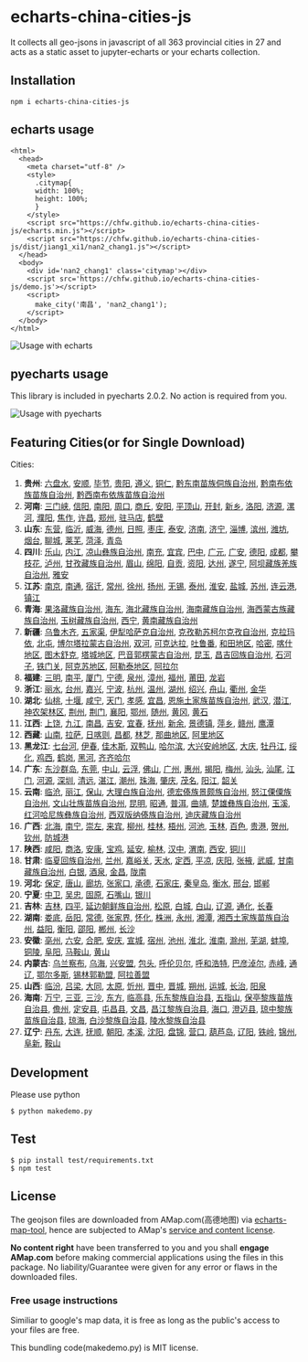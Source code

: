 # echarts-china-cities-js

It collects all geo-jsons in javascript of all 363 provincial cities
in 27 and acts as a static asset to jupyter-echarts or your
echarts collection.

## Installation

```
npm i echarts-china-cities-js
```

## echarts usage

```
<html>
  <head>
    <meta charset="utf-8" />
	<style>
	  .citymap{
	  width: 100%;
	  height: 100%;
	  }
	</style>
  	<script src="https://chfw.github.io/echarts-china-cities-js/echarts.min.js"></script>
	<script src="https://chfw.github.io/echarts-china-cities-js/dist/jiang1_xi1/nan2_chang1.js"></script>
  </head>
  <body>
	<div id='nan2_chang1' class='citymap'></div>
	<script src='https://chfw.github.io/echarts-china-cities-js/demo.js'></script>
	<script>
	  make_city('南昌', 'nan2_chang1');
	</script>
  </body>
</html>
```

![Usage with echarts](https://chfw.github.io/echarts-china-cities-js/nanchang.png)

## pyecharts usage

This library is included in pyecharts 2.0.2. No action is required from you.

![Usage with pyecharts](https://user-images.githubusercontent.com/4280312/29755070-9bc9ae70-8b89-11e7-9bf2-bec09cb5f1a1.png)

## Featuring Cities(or for Single Download)

Cities:
1. **贵州**:
[六盘水]("https://chfw.github.io/echarts-china-cities-js/dist/gui4_zhou1/liu4_pan2_shui3.js"), [安顺]("https://chfw.github.io/echarts-china-cities-js/dist/gui4_zhou1/an1_shun4.js"), [毕节]("https://chfw.github.io/echarts-china-cities-js/dist/gui4_zhou1/bi4_jie2.js"), [贵阳]("https://chfw.github.io/echarts-china-cities-js/dist/gui4_zhou1/gui4_yang2.js"), [遵义]("https://chfw.github.io/echarts-china-cities-js/dist/gui4_zhou1/zun1_yi4.js"), [铜仁]("https://chfw.github.io/echarts-china-cities-js/dist/gui4_zhou1/tong2_ren2.js"), [黔东南苗族侗族自治州]("https://chfw.github.io/echarts-china-cities-js/dist/gui4_zhou1/qian2_dong1_nan2_miao2_zu2_tong1_zu2_zi4_zhi4_zhou1.js"), [黔南布依族苗族自治州]("https://chfw.github.io/echarts-china-cities-js/dist/gui4_zhou1/qian2_nan2_bu4_yi1_zu2_miao2_zu2_zi4_zhi4_zhou1.js"), [黔西南布依族苗族自治州]("https://chfw.github.io/echarts-china-cities-js/dist/gui4_zhou1/qian2_xi1_nan2_bu4_yi1_zu2_miao2_zu2_zi4_zhi4_zhou1.js")
2. **河南**:
[三门峡]("https://chfw.github.io/echarts-china-cities-js/dist/he2_nan2/san1_men2_xia2.js"), [信阳]("https://chfw.github.io/echarts-china-cities-js/dist/he2_nan2/xin4_yang2.js"), [南阳]("https://chfw.github.io/echarts-china-cities-js/dist/he2_nan2/nan2_yang2.js"), [周口]("https://chfw.github.io/echarts-china-cities-js/dist/he2_nan2/zhou1_kou3.js"), [商丘]("https://chfw.github.io/echarts-china-cities-js/dist/he2_nan2/shang1_qiu1.js"), [安阳]("https://chfw.github.io/echarts-china-cities-js/dist/he2_nan2/an1_yang2.js"), [平顶山]("https://chfw.github.io/echarts-china-cities-js/dist/he2_nan2/ping2_ding3_shan1.js"), [开封]("https://chfw.github.io/echarts-china-cities-js/dist/he2_nan2/kai1_feng1.js"), [新乡]("https://chfw.github.io/echarts-china-cities-js/dist/he2_nan2/xin1_xiang1.js"), [洛阳]("https://chfw.github.io/echarts-china-cities-js/dist/he2_nan2/luo4_yang2.js"), [济源]("https://chfw.github.io/echarts-china-cities-js/dist/he2_nan2/ji4_yuan2.js"), [漯河]("https://chfw.github.io/echarts-china-cities-js/dist/he2_nan2/ta4_he2.js"), [濮阳]("https://chfw.github.io/echarts-china-cities-js/dist/he2_nan2/pu2_yang2.js"), [焦作]("https://chfw.github.io/echarts-china-cities-js/dist/he2_nan2/jiao1_zuo4.js"), [许昌]("https://chfw.github.io/echarts-china-cities-js/dist/he2_nan2/xu3_chang1.js"), [郑州]("https://chfw.github.io/echarts-china-cities-js/dist/he2_nan2/zheng4_zhou1.js"), [驻马店]("https://chfw.github.io/echarts-china-cities-js/dist/he2_nan2/zhu4_ma3_dian4.js"), [鹤壁]("https://chfw.github.io/echarts-china-cities-js/dist/he2_nan2/he4_bi4.js")
3. **山东**:
[东营]("https://chfw.github.io/echarts-china-cities-js/dist/shan1_dong1/dong1_ying2.js"), [临沂]("https://chfw.github.io/echarts-china-cities-js/dist/shan1_dong1/lin2_yi2.js"), [威海]("https://chfw.github.io/echarts-china-cities-js/dist/shan1_dong1/wei1_hai3.js"), [德州]("https://chfw.github.io/echarts-china-cities-js/dist/shan1_dong1/de2_zhou1.js"), [日照]("https://chfw.github.io/echarts-china-cities-js/dist/shan1_dong1/ri4_zhao4.js"), [枣庄]("https://chfw.github.io/echarts-china-cities-js/dist/shan1_dong1/zao3_zhuang1.js"), [泰安]("https://chfw.github.io/echarts-china-cities-js/dist/shan1_dong1/tai4_an1.js"), [济南]("https://chfw.github.io/echarts-china-cities-js/dist/shan1_dong1/ji4_nan2.js"), [济宁]("https://chfw.github.io/echarts-china-cities-js/dist/shan1_dong1/ji4_ning2.js"), [淄博]("https://chfw.github.io/echarts-china-cities-js/dist/shan1_dong1/zi1_bo2.js"), [滨州]("https://chfw.github.io/echarts-china-cities-js/dist/shan1_dong1/bin1_zhou1.js"), [潍坊]("https://chfw.github.io/echarts-china-cities-js/dist/shan1_dong1/wei2_fang1.js"), [烟台]("https://chfw.github.io/echarts-china-cities-js/dist/shan1_dong1/yan1_tai2.js"), [聊城]("https://chfw.github.io/echarts-china-cities-js/dist/shan1_dong1/liao2_cheng2.js"), [莱芜]("https://chfw.github.io/echarts-china-cities-js/dist/shan1_dong1/lai2_wu2.js"), [菏泽]("https://chfw.github.io/echarts-china-cities-js/dist/shan1_dong1/he2_ze2.js"), [青岛]("https://chfw.github.io/echarts-china-cities-js/dist/shan1_dong1/qing1_dao3.js")
4. **四川**:
[乐山]("https://chfw.github.io/echarts-china-cities-js/dist/si4_chuan1/le4_shan1.js"), [内江]("https://chfw.github.io/echarts-china-cities-js/dist/si4_chuan1/nei4_jiang1.js"), [凉山彝族自治州]("https://chfw.github.io/echarts-china-cities-js/dist/si4_chuan1/liang2_shan1_yi2_zu2_zi4_zhi4_zhou1.js"), [南充]("https://chfw.github.io/echarts-china-cities-js/dist/si4_chuan1/nan2_chong1.js"), [宜宾]("https://chfw.github.io/echarts-china-cities-js/dist/si4_chuan1/yi2_bin1.js"), [巴中]("https://chfw.github.io/echarts-china-cities-js/dist/si4_chuan1/ba1_zhong1.js"), [广元]("https://chfw.github.io/echarts-china-cities-js/dist/si4_chuan1/guang3_yuan2.js"), [广安]("https://chfw.github.io/echarts-china-cities-js/dist/si4_chuan1/guang3_an1.js"), [德阳]("https://chfw.github.io/echarts-china-cities-js/dist/si4_chuan1/de2_yang2.js"), [成都]("https://chfw.github.io/echarts-china-cities-js/dist/si4_chuan1/cheng2_du1.js"), [攀枝花]("https://chfw.github.io/echarts-china-cities-js/dist/si4_chuan1/pan1_zhi1_hua1.js"), [泸州]("https://chfw.github.io/echarts-china-cities-js/dist/si4_chuan1/lu2_zhou1.js"), [甘孜藏族自治州]("https://chfw.github.io/echarts-china-cities-js/dist/si4_chuan1/gan1_zi1_cang2_zu2_zi4_zhi4_zhou1.js"), [眉山]("https://chfw.github.io/echarts-china-cities-js/dist/si4_chuan1/mei2_shan1.js"), [绵阳]("https://chfw.github.io/echarts-china-cities-js/dist/si4_chuan1/mian2_yang2.js"), [自贡]("https://chfw.github.io/echarts-china-cities-js/dist/si4_chuan1/zi4_gong4.js"), [资阳]("https://chfw.github.io/echarts-china-cities-js/dist/si4_chuan1/zi1_yang2.js"), [达州]("https://chfw.github.io/echarts-china-cities-js/dist/si4_chuan1/da2_zhou1.js"), [遂宁]("https://chfw.github.io/echarts-china-cities-js/dist/si4_chuan1/sui4_ning2.js"), [阿坝藏族羌族自治州]("https://chfw.github.io/echarts-china-cities-js/dist/si4_chuan1/a1_ba4_cang2_zu2_qiang1_zu2_zi4_zhi4_zhou1.js"), [雅安]("https://chfw.github.io/echarts-china-cities-js/dist/si4_chuan1/ya3_an1.js")
5. **江苏**:
[南京]("https://chfw.github.io/echarts-china-cities-js/dist/jiang1_su1/nan2_jing1.js"), [南通]("https://chfw.github.io/echarts-china-cities-js/dist/jiang1_su1/nan2_tong1.js"), [宿迁]("https://chfw.github.io/echarts-china-cities-js/dist/jiang1_su1/su4_qian1.js"), [常州]("https://chfw.github.io/echarts-china-cities-js/dist/jiang1_su1/chang2_zhou1.js"), [徐州]("https://chfw.github.io/echarts-china-cities-js/dist/jiang1_su1/xu2_zhou1.js"), [扬州]("https://chfw.github.io/echarts-china-cities-js/dist/jiang1_su1/yang2_zhou1.js"), [无锡]("https://chfw.github.io/echarts-china-cities-js/dist/jiang1_su1/wu2_xi2.js"), [泰州]("https://chfw.github.io/echarts-china-cities-js/dist/jiang1_su1/tai4_zhou1.js"), [淮安]("https://chfw.github.io/echarts-china-cities-js/dist/jiang1_su1/huai2_an1.js"), [盐城]("https://chfw.github.io/echarts-china-cities-js/dist/jiang1_su1/yan2_cheng2.js"), [苏州]("https://chfw.github.io/echarts-china-cities-js/dist/jiang1_su1/su1_zhou1.js"), [连云港]("https://chfw.github.io/echarts-china-cities-js/dist/jiang1_su1/lian2_yun2_gang3.js"), [镇江]("https://chfw.github.io/echarts-china-cities-js/dist/jiang1_su1/zhen4_jiang1.js")
6. **青海**:
[果洛藏族自治州]("https://chfw.github.io/echarts-china-cities-js/dist/qing1_hai3/guo3_luo4_cang2_zu2_zi4_zhi4_zhou1.js"), [海东]("https://chfw.github.io/echarts-china-cities-js/dist/qing1_hai3/hai3_dong1.js"), [海北藏族自治州]("https://chfw.github.io/echarts-china-cities-js/dist/qing1_hai3/hai3_bei3_cang2_zu2_zi4_zhi4_zhou1.js"), [海南藏族自治州]("https://chfw.github.io/echarts-china-cities-js/dist/qing1_hai3/hai3_nan2_cang2_zu2_zi4_zhi4_zhou1.js"), [海西蒙古族藏族自治州]("https://chfw.github.io/echarts-china-cities-js/dist/qing1_hai3/hai3_xi1_meng2_gu3_zu2_cang2_zu2_zi4_zhi4_zhou1.js"), [玉树藏族自治州]("https://chfw.github.io/echarts-china-cities-js/dist/qing1_hai3/yu4_shu4_cang2_zu2_zi4_zhi4_zhou1.js"), [西宁]("https://chfw.github.io/echarts-china-cities-js/dist/qing1_hai3/xi1_ning2.js"), [黄南藏族自治州]("https://chfw.github.io/echarts-china-cities-js/dist/qing1_hai3/huang2_nan2_cang2_zu2_zi4_zhi4_zhou1.js")
7. **新疆**:
[乌鲁木齐]("https://chfw.github.io/echarts-china-cities-js/dist/xin1_jiang1/wu1_lu3_mu4_qi2.js"), [五家渠]("https://chfw.github.io/echarts-china-cities-js/dist/xin1_jiang1/wu3_jia1_qu2.js"), [伊犁哈萨克自治州]("https://chfw.github.io/echarts-china-cities-js/dist/xin1_jiang1/yi1_li2_ha1_sa4_ke4_zi4_zhi4_zhou1.js"), [克孜勒苏柯尔克孜自治州]("https://chfw.github.io/echarts-china-cities-js/dist/xin1_jiang1/ke4_zi1_le4_su1_ke1_er3_ke4_zi1_zi4_zhi4_zhou1.js"), [克拉玛依]("https://chfw.github.io/echarts-china-cities-js/dist/xin1_jiang1/ke4_la1_ma3_yi1.js"), [北屯]("https://chfw.github.io/echarts-china-cities-js/dist/xin1_jiang1/bei3_tun2.js"), [博尔塔拉蒙古自治州]("https://chfw.github.io/echarts-china-cities-js/dist/xin1_jiang1/bo2_er3_ta3_la1_meng2_gu3_zi4_zhi4_zhou1.js"), [双河]("https://chfw.github.io/echarts-china-cities-js/dist/xin1_jiang1/shuang1_he2.js"), [可克达拉]("https://chfw.github.io/echarts-china-cities-js/dist/xin1_jiang1/ke3_ke4_da2_la1.js"), [吐鲁番]("https://chfw.github.io/echarts-china-cities-js/dist/xin1_jiang1/tu3_lu3_fan1.js"), [和田地区]("https://chfw.github.io/echarts-china-cities-js/dist/xin1_jiang1/he2_tian2_di4_qu1.js"), [哈密]("https://chfw.github.io/echarts-china-cities-js/dist/xin1_jiang1/ha1_mi4.js"), [喀什地区]("https://chfw.github.io/echarts-china-cities-js/dist/xin1_jiang1/ka1_shi2_di4_qu1.js"), [图木舒克]("https://chfw.github.io/echarts-china-cities-js/dist/xin1_jiang1/tu2_mu4_shu1_ke4.js"), [塔城地区]("https://chfw.github.io/echarts-china-cities-js/dist/xin1_jiang1/ta3_cheng2_di4_qu1.js"), [巴音郭楞蒙古自治州]("https://chfw.github.io/echarts-china-cities-js/dist/xin1_jiang1/ba1_yin1_guo1_leng2_meng2_gu3_zi4_zhi4_zhou1.js"), [昆玉]("https://chfw.github.io/echarts-china-cities-js/dist/xin1_jiang1/kun1_yu4.js"), [昌吉回族自治州]("https://chfw.github.io/echarts-china-cities-js/dist/xin1_jiang1/chang1_ji2_hui2_zu2_zi4_zhi4_zhou1.js"), [石河子]("https://chfw.github.io/echarts-china-cities-js/dist/xin1_jiang1/shi2_he2_zi3.js"), [铁门关]("https://chfw.github.io/echarts-china-cities-js/dist/xin1_jiang1/tie3_men2_guan1.js"), [阿克苏地区]("https://chfw.github.io/echarts-china-cities-js/dist/xin1_jiang1/a1_ke4_su1_di4_qu1.js"), [阿勒泰地区]("https://chfw.github.io/echarts-china-cities-js/dist/xin1_jiang1/a1_le4_tai4_di4_qu1.js"), [阿拉尔]("https://chfw.github.io/echarts-china-cities-js/dist/xin1_jiang1/a1_la1_er3.js")
8. **福建**:
[三明]("https://chfw.github.io/echarts-china-cities-js/dist/fu2_jian4/san1_ming2.js"), [南平]("https://chfw.github.io/echarts-china-cities-js/dist/fu2_jian4/nan2_ping2.js"), [厦门]("https://chfw.github.io/echarts-china-cities-js/dist/fu2_jian4/sha4_men2.js"), [宁德]("https://chfw.github.io/echarts-china-cities-js/dist/fu2_jian4/ning2_de2.js"), [泉州]("https://chfw.github.io/echarts-china-cities-js/dist/fu2_jian4/quan2_zhou1.js"), [漳州]("https://chfw.github.io/echarts-china-cities-js/dist/fu2_jian4/zhang1_zhou1.js"), [福州]("https://chfw.github.io/echarts-china-cities-js/dist/fu2_jian4/fu2_zhou1.js"), [莆田]("https://chfw.github.io/echarts-china-cities-js/dist/fu2_jian4/fu3_tian2.js"), [龙岩]("https://chfw.github.io/echarts-china-cities-js/dist/fu2_jian4/long2_yan2.js")
9. **浙江**:
[丽水]("https://chfw.github.io/echarts-china-cities-js/dist/zhe4_jiang1/li4_shui3.js"), [台州]("https://chfw.github.io/echarts-china-cities-js/dist/zhe4_jiang1/tai2_zhou1.js"), [嘉兴]("https://chfw.github.io/echarts-china-cities-js/dist/zhe4_jiang1/jia1_xing1.js"), [宁波]("https://chfw.github.io/echarts-china-cities-js/dist/zhe4_jiang1/ning2_bo1.js"), [杭州]("https://chfw.github.io/echarts-china-cities-js/dist/zhe4_jiang1/hang2_zhou1.js"), [温州]("https://chfw.github.io/echarts-china-cities-js/dist/zhe4_jiang1/wen1_zhou1.js"), [湖州]("https://chfw.github.io/echarts-china-cities-js/dist/zhe4_jiang1/hu2_zhou1.js"), [绍兴]("https://chfw.github.io/echarts-china-cities-js/dist/zhe4_jiang1/shao4_xing1.js"), [舟山]("https://chfw.github.io/echarts-china-cities-js/dist/zhe4_jiang1/zhou1_shan1.js"), [衢州]("https://chfw.github.io/echarts-china-cities-js/dist/zhe4_jiang1/qu2_zhou1.js"), [金华]("https://chfw.github.io/echarts-china-cities-js/dist/zhe4_jiang1/jin1_hua2.js")
10. **湖北**:
[仙桃]("https://chfw.github.io/echarts-china-cities-js/dist/hu2_bei3/xian1_tao2.js"), [十堰]("https://chfw.github.io/echarts-china-cities-js/dist/hu2_bei3/shi2_yan4.js"), [咸宁]("https://chfw.github.io/echarts-china-cities-js/dist/hu2_bei3/xian2_ning2.js"), [天门]("https://chfw.github.io/echarts-china-cities-js/dist/hu2_bei3/tian1_men2.js"), [孝感]("https://chfw.github.io/echarts-china-cities-js/dist/hu2_bei3/xiao4_gan3.js"), [宜昌]("https://chfw.github.io/echarts-china-cities-js/dist/hu2_bei3/yi2_chang1.js"), [恩施土家族苗族自治州]("https://chfw.github.io/echarts-china-cities-js/dist/hu2_bei3/en1_shi1_tu3_jia1_zu2_miao2_zu2_zi4_zhi4_zhou1.js"), [武汉]("https://chfw.github.io/echarts-china-cities-js/dist/hu2_bei3/wu3_han4.js"), [潜江]("https://chfw.github.io/echarts-china-cities-js/dist/hu2_bei3/qian2_jiang1.js"), [神农架林区]("https://chfw.github.io/echarts-china-cities-js/dist/hu2_bei3/shen2_nong2_jia4_lin2_qu1.js"), [荆州]("https://chfw.github.io/echarts-china-cities-js/dist/hu2_bei3/jing1_zhou1.js"), [荆门]("https://chfw.github.io/echarts-china-cities-js/dist/hu2_bei3/jing1_men2.js"), [襄阳]("https://chfw.github.io/echarts-china-cities-js/dist/hu2_bei3/xiang1_yang2.js"), [鄂州]("https://chfw.github.io/echarts-china-cities-js/dist/hu2_bei3/e4_zhou1.js"), [随州]("https://chfw.github.io/echarts-china-cities-js/dist/hu2_bei3/sui2_zhou1.js"), [黄冈]("https://chfw.github.io/echarts-china-cities-js/dist/hu2_bei3/huang2_gang1.js"), [黄石]("https://chfw.github.io/echarts-china-cities-js/dist/hu2_bei3/huang2_shi2.js")
11. **江西**:
[上饶]("https://chfw.github.io/echarts-china-cities-js/dist/jiang1_xi1/shang4_rao2.js"), [九江]("https://chfw.github.io/echarts-china-cities-js/dist/jiang1_xi1/jiu3_jiang1.js"), [南昌]("https://chfw.github.io/echarts-china-cities-js/dist/jiang1_xi1/nan2_chang1.js"), [吉安]("https://chfw.github.io/echarts-china-cities-js/dist/jiang1_xi1/ji2_an1.js"), [宜春]("https://chfw.github.io/echarts-china-cities-js/dist/jiang1_xi1/yi2_chun1.js"), [抚州]("https://chfw.github.io/echarts-china-cities-js/dist/jiang1_xi1/fu3_zhou1.js"), [新余]("https://chfw.github.io/echarts-china-cities-js/dist/jiang1_xi1/xin1_yu2.js"), [景德镇]("https://chfw.github.io/echarts-china-cities-js/dist/jiang1_xi1/jing3_de2_zhen4.js"), [萍乡]("https://chfw.github.io/echarts-china-cities-js/dist/jiang1_xi1/ping2_xiang1.js"), [赣州]("https://chfw.github.io/echarts-china-cities-js/dist/jiang1_xi1/gan4_zhou1.js"), [鹰潭]("https://chfw.github.io/echarts-china-cities-js/dist/jiang1_xi1/ying1_tan2.js")
12. **西藏**:
[山南]("https://chfw.github.io/echarts-china-cities-js/dist/xi1_cang2/shan1_nan2.js"), [拉萨]("https://chfw.github.io/echarts-china-cities-js/dist/xi1_cang2/la1_sa4.js"), [日喀则]("https://chfw.github.io/echarts-china-cities-js/dist/xi1_cang2/ri4_ka1_ze2.js"), [昌都]("https://chfw.github.io/echarts-china-cities-js/dist/xi1_cang2/chang1_du1.js"), [林芝]("https://chfw.github.io/echarts-china-cities-js/dist/xi1_cang2/lin2_zhi1.js"), [那曲地区]("https://chfw.github.io/echarts-china-cities-js/dist/xi1_cang2/na4_qu1_di4_qu1.js"), [阿里地区]("https://chfw.github.io/echarts-china-cities-js/dist/xi1_cang2/a1_li3_di4_qu1.js")
13. **黑龙江**:
[七台河]("https://chfw.github.io/echarts-china-cities-js/dist/hei1_long2_jiang1/qi1_tai2_he2.js"), [伊春]("https://chfw.github.io/echarts-china-cities-js/dist/hei1_long2_jiang1/yi1_chun1.js"), [佳木斯]("https://chfw.github.io/echarts-china-cities-js/dist/hei1_long2_jiang1/jia1_mu4_si1.js"), [双鸭山]("https://chfw.github.io/echarts-china-cities-js/dist/hei1_long2_jiang1/shuang1_ya1_shan1.js"), [哈尔滨]("https://chfw.github.io/echarts-china-cities-js/dist/hei1_long2_jiang1/ha1_er3_bin1.js"), [大兴安岭地区]("https://chfw.github.io/echarts-china-cities-js/dist/hei1_long2_jiang1/da4_xing1_an1_ling2_di4_qu1.js"), [大庆]("https://chfw.github.io/echarts-china-cities-js/dist/hei1_long2_jiang1/da4_qing4.js"), [牡丹江]("https://chfw.github.io/echarts-china-cities-js/dist/hei1_long2_jiang1/mu3_dan1_jiang1.js"), [绥化]("https://chfw.github.io/echarts-china-cities-js/dist/hei1_long2_jiang1/sui1_hua4.js"), [鸡西]("https://chfw.github.io/echarts-china-cities-js/dist/hei1_long2_jiang1/ji1_xi1.js"), [鹤岗]("https://chfw.github.io/echarts-china-cities-js/dist/hei1_long2_jiang1/he4_gang3.js"), [黑河]("https://chfw.github.io/echarts-china-cities-js/dist/hei1_long2_jiang1/hei1_he2.js"), [齐齐哈尔]("https://chfw.github.io/echarts-china-cities-js/dist/hei1_long2_jiang1/qi2_qi2_ha1_er3.js")
14. **广东**:
[东沙群岛]("https://chfw.github.io/echarts-china-cities-js/dist/guang3_dong1/dong1_sha1_qun2_dao3.js"), [东莞]("https://chfw.github.io/echarts-china-cities-js/dist/guang3_dong1/dong1_guan1.js"), [中山]("https://chfw.github.io/echarts-china-cities-js/dist/guang3_dong1/zhong1_shan1.js"), [云浮]("https://chfw.github.io/echarts-china-cities-js/dist/guang3_dong1/yun2_fu2.js"), [佛山]("https://chfw.github.io/echarts-china-cities-js/dist/guang3_dong1/fo2_shan1.js"), [广州]("https://chfw.github.io/echarts-china-cities-js/dist/guang3_dong1/guang3_zhou1.js"), [惠州]("https://chfw.github.io/echarts-china-cities-js/dist/guang3_dong1/hui4_zhou1.js"), [揭阳]("https://chfw.github.io/echarts-china-cities-js/dist/guang3_dong1/jie1_yang2.js"), [梅州]("https://chfw.github.io/echarts-china-cities-js/dist/guang3_dong1/mei2_zhou1.js"), [汕头]("https://chfw.github.io/echarts-china-cities-js/dist/guang3_dong1/shan4_tou2.js"), [汕尾]("https://chfw.github.io/echarts-china-cities-js/dist/guang3_dong1/shan4_wei3.js"), [江门]("https://chfw.github.io/echarts-china-cities-js/dist/guang3_dong1/jiang1_men2.js"), [河源]("https://chfw.github.io/echarts-china-cities-js/dist/guang3_dong1/he2_yuan2.js"), [深圳]("https://chfw.github.io/echarts-china-cities-js/dist/guang3_dong1/shen1_zhen4.js"), [清远]("https://chfw.github.io/echarts-china-cities-js/dist/guang3_dong1/qing1_yuan3.js"), [湛江]("https://chfw.github.io/echarts-china-cities-js/dist/guang3_dong1/zhan4_jiang1.js"), [潮州]("https://chfw.github.io/echarts-china-cities-js/dist/guang3_dong1/chao2_zhou1.js"), [珠海]("https://chfw.github.io/echarts-china-cities-js/dist/guang3_dong1/zhu1_hai3.js"), [肇庆]("https://chfw.github.io/echarts-china-cities-js/dist/guang3_dong1/zhao4_qing4.js"), [茂名]("https://chfw.github.io/echarts-china-cities-js/dist/guang3_dong1/mao4_ming2.js"), [阳江]("https://chfw.github.io/echarts-china-cities-js/dist/guang3_dong1/yang2_jiang1.js"), [韶关]("https://chfw.github.io/echarts-china-cities-js/dist/guang3_dong1/shao2_guan1.js")
15. **云南**:
[临沧]("https://chfw.github.io/echarts-china-cities-js/dist/yun2_nan2/lin2_cang1.js"), [丽江]("https://chfw.github.io/echarts-china-cities-js/dist/yun2_nan2/li4_jiang1.js"), [保山]("https://chfw.github.io/echarts-china-cities-js/dist/yun2_nan2/bao3_shan1.js"), [大理白族自治州]("https://chfw.github.io/echarts-china-cities-js/dist/yun2_nan2/da4_li3_bai2_zu2_zi4_zhi4_zhou1.js"), [德宏傣族景颇族自治州]("https://chfw.github.io/echarts-china-cities-js/dist/yun2_nan2/de2_hong2_dai3_zu2_jing3_po3_zu2_zi4_zhi4_zhou1.js"), [怒江傈僳族自治州]("https://chfw.github.io/echarts-china-cities-js/dist/yun2_nan2/nu4_jiang1_li4_su4_zu2_zi4_zhi4_zhou1.js"), [文山壮族苗族自治州]("https://chfw.github.io/echarts-china-cities-js/dist/yun2_nan2/wen2_shan1_zhuang4_zu2_miao2_zu2_zi4_zhi4_zhou1.js"), [昆明]("https://chfw.github.io/echarts-china-cities-js/dist/yun2_nan2/kun1_ming2.js"), [昭通]("https://chfw.github.io/echarts-china-cities-js/dist/yun2_nan2/zhao1_tong1.js"), [普洱]("https://chfw.github.io/echarts-china-cities-js/dist/yun2_nan2/pu3_er3.js"), [曲靖]("https://chfw.github.io/echarts-china-cities-js/dist/yun2_nan2/qu1_jing4.js"), [楚雄彝族自治州]("https://chfw.github.io/echarts-china-cities-js/dist/yun2_nan2/chu3_xiong2_yi2_zu2_zi4_zhi4_zhou1.js"), [玉溪]("https://chfw.github.io/echarts-china-cities-js/dist/yun2_nan2/yu4_xi1.js"), [红河哈尼族彝族自治州]("https://chfw.github.io/echarts-china-cities-js/dist/yun2_nan2/hong2_he2_ha1_ni2_zu2_yi2_zu2_zi4_zhi4_zhou1.js"), [西双版纳傣族自治州]("https://chfw.github.io/echarts-china-cities-js/dist/yun2_nan2/xi1_shuang1_ban3_na4_dai3_zu2_zi4_zhi4_zhou1.js"), [迪庆藏族自治州]("https://chfw.github.io/echarts-china-cities-js/dist/yun2_nan2/di2_qing4_cang2_zu2_zi4_zhi4_zhou1.js")
16. **广西**:
[北海]("https://chfw.github.io/echarts-china-cities-js/dist/guang3_xi1/bei3_hai3.js"), [南宁]("https://chfw.github.io/echarts-china-cities-js/dist/guang3_xi1/nan2_ning2.js"), [崇左]("https://chfw.github.io/echarts-china-cities-js/dist/guang3_xi1/chong2_zuo3.js"), [来宾]("https://chfw.github.io/echarts-china-cities-js/dist/guang3_xi1/lai2_bin1.js"), [柳州]("https://chfw.github.io/echarts-china-cities-js/dist/guang3_xi1/liu3_zhou1.js"), [桂林]("https://chfw.github.io/echarts-china-cities-js/dist/guang3_xi1/gui4_lin2.js"), [梧州]("https://chfw.github.io/echarts-china-cities-js/dist/guang3_xi1/wu2_zhou1.js"), [河池]("https://chfw.github.io/echarts-china-cities-js/dist/guang3_xi1/he2_chi2.js"), [玉林]("https://chfw.github.io/echarts-china-cities-js/dist/guang3_xi1/yu4_lin2.js"), [百色]("https://chfw.github.io/echarts-china-cities-js/dist/guang3_xi1/bai3_se4.js"), [贵港]("https://chfw.github.io/echarts-china-cities-js/dist/guang3_xi1/gui4_gang3.js"), [贺州]("https://chfw.github.io/echarts-china-cities-js/dist/guang3_xi1/he4_zhou1.js"), [钦州]("https://chfw.github.io/echarts-china-cities-js/dist/guang3_xi1/qin1_zhou1.js"), [防城港]("https://chfw.github.io/echarts-china-cities-js/dist/guang3_xi1/fang2_cheng2_gang3.js")
17. **陕西**:
[咸阳]("https://chfw.github.io/echarts-china-cities-js/dist/shan3_xi1/xian2_yang2.js"), [商洛]("https://chfw.github.io/echarts-china-cities-js/dist/shan3_xi1/shang1_luo4.js"), [安康]("https://chfw.github.io/echarts-china-cities-js/dist/shan3_xi1/an1_kang1.js"), [宝鸡]("https://chfw.github.io/echarts-china-cities-js/dist/shan3_xi1/bao3_ji1.js"), [延安]("https://chfw.github.io/echarts-china-cities-js/dist/shan3_xi1/yan2_an1.js"), [榆林]("https://chfw.github.io/echarts-china-cities-js/dist/shan3_xi1/yu2_lin2.js"), [汉中]("https://chfw.github.io/echarts-china-cities-js/dist/shan3_xi1/han4_zhong1.js"), [渭南]("https://chfw.github.io/echarts-china-cities-js/dist/shan3_xi1/wei4_nan2.js"), [西安]("https://chfw.github.io/echarts-china-cities-js/dist/shan3_xi1/xi1_an1.js"), [铜川]("https://chfw.github.io/echarts-china-cities-js/dist/shan3_xi1/tong2_chuan1.js")
18. **甘肃**:
[临夏回族自治州]("https://chfw.github.io/echarts-china-cities-js/dist/gan1_su4/lin2_xia4_hui2_zu2_zi4_zhi4_zhou1.js"), [兰州]("https://chfw.github.io/echarts-china-cities-js/dist/gan1_su4/lan2_zhou1.js"), [嘉峪关]("https://chfw.github.io/echarts-china-cities-js/dist/gan1_su4/jia1_yu4_guan1.js"), [天水]("https://chfw.github.io/echarts-china-cities-js/dist/gan1_su4/tian1_shui3.js"), [定西]("https://chfw.github.io/echarts-china-cities-js/dist/gan1_su4/ding4_xi1.js"), [平凉]("https://chfw.github.io/echarts-china-cities-js/dist/gan1_su4/ping2_liang2.js"), [庆阳]("https://chfw.github.io/echarts-china-cities-js/dist/gan1_su4/qing4_yang2.js"), [张掖]("https://chfw.github.io/echarts-china-cities-js/dist/gan1_su4/zhang1_ye4.js"), [武威]("https://chfw.github.io/echarts-china-cities-js/dist/gan1_su4/wu3_wei1.js"), [甘南藏族自治州]("https://chfw.github.io/echarts-china-cities-js/dist/gan1_su4/gan1_nan2_cang2_zu2_zi4_zhi4_zhou1.js"), [白银]("https://chfw.github.io/echarts-china-cities-js/dist/gan1_su4/bai2_yin2.js"), [酒泉]("https://chfw.github.io/echarts-china-cities-js/dist/gan1_su4/jiu3_quan2.js"), [金昌]("https://chfw.github.io/echarts-china-cities-js/dist/gan1_su4/jin1_chang1.js"), [陇南]("https://chfw.github.io/echarts-china-cities-js/dist/gan1_su4/long3_nan2.js")
19. **河北**:
[保定]("https://chfw.github.io/echarts-china-cities-js/dist/he2_bei3/bao3_ding4.js"), [唐山]("https://chfw.github.io/echarts-china-cities-js/dist/he2_bei3/tang2_shan1.js"), [廊坊]("https://chfw.github.io/echarts-china-cities-js/dist/he2_bei3/lang2_fang1.js"), [张家口]("https://chfw.github.io/echarts-china-cities-js/dist/he2_bei3/zhang1_jia1_kou3.js"), [承德]("https://chfw.github.io/echarts-china-cities-js/dist/he2_bei3/cheng2_de2.js"), [石家庄]("https://chfw.github.io/echarts-china-cities-js/dist/he2_bei3/shi2_jia1_zhuang1.js"), [秦皇岛]("https://chfw.github.io/echarts-china-cities-js/dist/he2_bei3/qin2_huang2_dao3.js"), [衡水]("https://chfw.github.io/echarts-china-cities-js/dist/he2_bei3/heng2_shui3.js"), [邢台]("https://chfw.github.io/echarts-china-cities-js/dist/he2_bei3/xing2_tai2.js"), [邯郸]("https://chfw.github.io/echarts-china-cities-js/dist/he2_bei3/han2_dan1.js")
20. **宁夏**:
[中卫]("https://chfw.github.io/echarts-china-cities-js/dist/ning2_xia4/zhong1_wei4.js"), [吴忠]("https://chfw.github.io/echarts-china-cities-js/dist/ning2_xia4/wu2_zhong1.js"), [固原]("https://chfw.github.io/echarts-china-cities-js/dist/ning2_xia4/gu4_yuan2.js"), [石嘴山]("https://chfw.github.io/echarts-china-cities-js/dist/ning2_xia4/shi2_zui3_shan1.js"), [银川]("https://chfw.github.io/echarts-china-cities-js/dist/ning2_xia4/yin2_chuan1.js")
21. **吉林**:
[吉林]("https://chfw.github.io/echarts-china-cities-js/dist/ji2_lin2/ji2_lin2.js"), [四平]("https://chfw.github.io/echarts-china-cities-js/dist/ji2_lin2/si4_ping2.js"), [延边朝鲜族自治州]("https://chfw.github.io/echarts-china-cities-js/dist/ji2_lin2/yan2_bian1_zhao1_xian1_zu2_zi4_zhi4_zhou1.js"), [松原]("https://chfw.github.io/echarts-china-cities-js/dist/ji2_lin2/song1_yuan2.js"), [白城]("https://chfw.github.io/echarts-china-cities-js/dist/ji2_lin2/bai2_cheng2.js"), [白山]("https://chfw.github.io/echarts-china-cities-js/dist/ji2_lin2/bai2_shan1.js"), [辽源]("https://chfw.github.io/echarts-china-cities-js/dist/ji2_lin2/liao2_yuan2.js"), [通化]("https://chfw.github.io/echarts-china-cities-js/dist/ji2_lin2/tong1_hua4.js"), [长春]("https://chfw.github.io/echarts-china-cities-js/dist/ji2_lin2/chang2_chun1.js")
22. **湖南**:
[娄底]("https://chfw.github.io/echarts-china-cities-js/dist/hu2_nan2/lou2_di3.js"), [岳阳]("https://chfw.github.io/echarts-china-cities-js/dist/hu2_nan2/yue4_yang2.js"), [常德]("https://chfw.github.io/echarts-china-cities-js/dist/hu2_nan2/chang2_de2.js"), [张家界]("https://chfw.github.io/echarts-china-cities-js/dist/hu2_nan2/zhang1_jia1_jie4.js"), [怀化]("https://chfw.github.io/echarts-china-cities-js/dist/hu2_nan2/huai2_hua4.js"), [株洲]("https://chfw.github.io/echarts-china-cities-js/dist/hu2_nan2/zhu1_zhou1.js"), [永州]("https://chfw.github.io/echarts-china-cities-js/dist/hu2_nan2/yong3_zhou1.js"), [湘潭]("https://chfw.github.io/echarts-china-cities-js/dist/hu2_nan2/xiang1_tan2.js"), [湘西土家族苗族自治州]("https://chfw.github.io/echarts-china-cities-js/dist/hu2_nan2/xiang1_xi1_tu3_jia1_zu2_miao2_zu2_zi4_zhi4_zhou1.js"), [益阳]("https://chfw.github.io/echarts-china-cities-js/dist/hu2_nan2/yi4_yang2.js"), [衡阳]("https://chfw.github.io/echarts-china-cities-js/dist/hu2_nan2/heng2_yang2.js"), [邵阳]("https://chfw.github.io/echarts-china-cities-js/dist/hu2_nan2/shao4_yang2.js"), [郴州]("https://chfw.github.io/echarts-china-cities-js/dist/hu2_nan2/chen1_zhou1.js"), [长沙]("https://chfw.github.io/echarts-china-cities-js/dist/hu2_nan2/chang2_sha1.js")
23. **安徽**:
[亳州]("https://chfw.github.io/echarts-china-cities-js/dist/an1_hui1/bo2_zhou1.js"), [六安]("https://chfw.github.io/echarts-china-cities-js/dist/an1_hui1/liu4_an1.js"), [合肥]("https://chfw.github.io/echarts-china-cities-js/dist/an1_hui1/he2_fei2.js"), [安庆]("https://chfw.github.io/echarts-china-cities-js/dist/an1_hui1/an1_qing4.js"), [宣城]("https://chfw.github.io/echarts-china-cities-js/dist/an1_hui1/xuan1_cheng2.js"), [宿州]("https://chfw.github.io/echarts-china-cities-js/dist/an1_hui1/su4_zhou1.js"), [池州]("https://chfw.github.io/echarts-china-cities-js/dist/an1_hui1/chi2_zhou1.js"), [淮北]("https://chfw.github.io/echarts-china-cities-js/dist/an1_hui1/huai2_bei3.js"), [淮南]("https://chfw.github.io/echarts-china-cities-js/dist/an1_hui1/huai2_nan2.js"), [滁州]("https://chfw.github.io/echarts-china-cities-js/dist/an1_hui1/chu2_zhou1.js"), [芜湖]("https://chfw.github.io/echarts-china-cities-js/dist/an1_hui1/wu2_hu2.js"), [蚌埠]("https://chfw.github.io/echarts-china-cities-js/dist/an1_hui1/bang4_bu4.js"), [铜陵]("https://chfw.github.io/echarts-china-cities-js/dist/an1_hui1/tong2_ling2.js"), [阜阳]("https://chfw.github.io/echarts-china-cities-js/dist/an1_hui1/fu4_yang2.js"), [马鞍山]("https://chfw.github.io/echarts-china-cities-js/dist/an1_hui1/ma3_an1_shan1.js"), [黄山]("https://chfw.github.io/echarts-china-cities-js/dist/an1_hui1/huang2_shan1.js")
24. **内蒙古**:
[乌兰察布]("https://chfw.github.io/echarts-china-cities-js/dist/nei4_meng2_gu3/wu1_lan2_cha2_bu4.js"), [乌海]("https://chfw.github.io/echarts-china-cities-js/dist/nei4_meng2_gu3/wu1_hai3.js"), [兴安盟]("https://chfw.github.io/echarts-china-cities-js/dist/nei4_meng2_gu3/xing1_an1_meng2.js"), [包头]("https://chfw.github.io/echarts-china-cities-js/dist/nei4_meng2_gu3/bao1_tou2.js"), [呼伦贝尔]("https://chfw.github.io/echarts-china-cities-js/dist/nei4_meng2_gu3/hu1_lun2_bei4_er3.js"), [呼和浩特]("https://chfw.github.io/echarts-china-cities-js/dist/nei4_meng2_gu3/hu1_he2_hao4_te4.js"), [巴彦淖尔]("https://chfw.github.io/echarts-china-cities-js/dist/nei4_meng2_gu3/ba1_yan4_nao4_er3.js"), [赤峰]("https://chfw.github.io/echarts-china-cities-js/dist/nei4_meng2_gu3/chi4_feng1.js"), [通辽]("https://chfw.github.io/echarts-china-cities-js/dist/nei4_meng2_gu3/tong1_liao2.js"), [鄂尔多斯]("https://chfw.github.io/echarts-china-cities-js/dist/nei4_meng2_gu3/e4_er3_duo1_si1.js"), [锡林郭勒盟]("https://chfw.github.io/echarts-china-cities-js/dist/nei4_meng2_gu3/xi2_lin2_guo1_le4_meng2.js"), [阿拉善盟]("https://chfw.github.io/echarts-china-cities-js/dist/nei4_meng2_gu3/a1_la1_shan4_meng2.js")
25. **山西**:
[临汾]("https://chfw.github.io/echarts-china-cities-js/dist/shan1_xi1/lin2_fen2.js"), [吕梁]("https://chfw.github.io/echarts-china-cities-js/dist/shan1_xi1/lv3_liang2.js"), [大同]("https://chfw.github.io/echarts-china-cities-js/dist/shan1_xi1/da4_tong2.js"), [太原]("https://chfw.github.io/echarts-china-cities-js/dist/shan1_xi1/tai4_yuan2.js"), [忻州]("https://chfw.github.io/echarts-china-cities-js/dist/shan1_xi1/xin1_zhou1.js"), [晋中]("https://chfw.github.io/echarts-china-cities-js/dist/shan1_xi1/jin4_zhong1.js"), [晋城]("https://chfw.github.io/echarts-china-cities-js/dist/shan1_xi1/jin4_cheng2.js"), [朔州]("https://chfw.github.io/echarts-china-cities-js/dist/shan1_xi1/shuo4_zhou1.js"), [运城]("https://chfw.github.io/echarts-china-cities-js/dist/shan1_xi1/yun4_cheng2.js"), [长治]("https://chfw.github.io/echarts-china-cities-js/dist/shan1_xi1/chang2_zhi4.js"), [阳泉]("https://chfw.github.io/echarts-china-cities-js/dist/shan1_xi1/yang2_quan2.js")
26. **海南**:
[万宁]("https://chfw.github.io/echarts-china-cities-js/dist/hai3_nan2/wan4_ning2.js"), [三亚]("https://chfw.github.io/echarts-china-cities-js/dist/hai3_nan2/san1_ya4.js"), [三沙]("https://chfw.github.io/echarts-china-cities-js/dist/hai3_nan2/san1_sha1.js"), [东方]("https://chfw.github.io/echarts-china-cities-js/dist/hai3_nan2/dong1_fang1.js"), [临高县]("https://chfw.github.io/echarts-china-cities-js/dist/hai3_nan2/lin2_gao1_xian4.js"), [乐东黎族自治县]("https://chfw.github.io/echarts-china-cities-js/dist/hai3_nan2/le4_dong1_li2_zu2_zi4_zhi4_xian4.js"), [五指山]("https://chfw.github.io/echarts-china-cities-js/dist/hai3_nan2/wu3_zhi3_shan1.js"), [保亭黎族苗族自治县]("https://chfw.github.io/echarts-china-cities-js/dist/hai3_nan2/bao3_ting2_li2_zu2_miao2_zu2_zi4_zhi4_xian4.js"), [儋州]("https://chfw.github.io/echarts-china-cities-js/dist/hai3_nan2/dan1_zhou1.js"), [定安县]("https://chfw.github.io/echarts-china-cities-js/dist/hai3_nan2/ding4_an1_xian4.js"), [屯昌县]("https://chfw.github.io/echarts-china-cities-js/dist/hai3_nan2/tun2_chang1_xian4.js"), [文昌]("https://chfw.github.io/echarts-china-cities-js/dist/hai3_nan2/wen2_chang1.js"), [昌江黎族自治县]("https://chfw.github.io/echarts-china-cities-js/dist/hai3_nan2/chang1_jiang1_li2_zu2_zi4_zhi4_xian4.js"), [海口]("https://chfw.github.io/echarts-china-cities-js/dist/hai3_nan2/hai3_kou3.js"), [澄迈县]("https://chfw.github.io/echarts-china-cities-js/dist/hai3_nan2/cheng2_mai4_xian4.js"), [琼中黎族苗族自治县]("https://chfw.github.io/echarts-china-cities-js/dist/hai3_nan2/qiong2_zhong1_li2_zu2_miao2_zu2_zi4_zhi4_xian4.js"), [琼海]("https://chfw.github.io/echarts-china-cities-js/dist/hai3_nan2/qiong2_hai3.js"), [白沙黎族自治县]("https://chfw.github.io/echarts-china-cities-js/dist/hai3_nan2/bai2_sha1_li2_zu2_zi4_zhi4_xian4.js"), [陵水黎族自治县]("https://chfw.github.io/echarts-china-cities-js/dist/hai3_nan2/ling2_shui3_li2_zu2_zi4_zhi4_xian4.js")
27. **辽宁**:
[丹东]("https://chfw.github.io/echarts-china-cities-js/dist/liao2_ning2/dan1_dong1.js"), [大连]("https://chfw.github.io/echarts-china-cities-js/dist/liao2_ning2/da4_lian2.js"), [抚顺]("https://chfw.github.io/echarts-china-cities-js/dist/liao2_ning2/fu3_shun4.js"), [朝阳]("https://chfw.github.io/echarts-china-cities-js/dist/liao2_ning2/zhao1_yang2.js"), [本溪]("https://chfw.github.io/echarts-china-cities-js/dist/liao2_ning2/ben3_xi1.js"), [沈阳]("https://chfw.github.io/echarts-china-cities-js/dist/liao2_ning2/shen3_yang2.js"), [盘锦]("https://chfw.github.io/echarts-china-cities-js/dist/liao2_ning2/pan2_jin3.js"), [营口]("https://chfw.github.io/echarts-china-cities-js/dist/liao2_ning2/ying2_kou3.js"), [葫芦岛]("https://chfw.github.io/echarts-china-cities-js/dist/liao2_ning2/hu2_lu2_dao3.js"), [辽阳]("https://chfw.github.io/echarts-china-cities-js/dist/liao2_ning2/liao2_yang2.js"), [铁岭]("https://chfw.github.io/echarts-china-cities-js/dist/liao2_ning2/tie3_ling2.js"), [锦州]("https://chfw.github.io/echarts-china-cities-js/dist/liao2_ning2/jin3_zhou1.js"), [阜新]("https://chfw.github.io/echarts-china-cities-js/dist/liao2_ning2/fu4_xin1.js"), [鞍山]("https://chfw.github.io/echarts-china-cities-js/dist/liao2_ning2/an1_shan1.js")


## Development

Please use python

```shell
$ python makedemo.py
```

## Test

```shell
$ pip install test/requirements.txt
$ npm test
```

## License

The geojson files are downloaded from AMap.com(高德地图) via [echarts-map-tool](http://ecomfe.github.io/echarts-map-tool/),
hence are subjected to AMap's [service and content license](https://lbs.amap.com/home/terms/).

**No content right** have been transferred to you and you shall **engage AMap.com** before
making commercial applications using the files in this package. No liability/Guarantee were
given for any error or flaws in the downloaded files.

### Free usage instructions

Similiar to google's map data, it is free as long as the public's access to your files
are free. 

This bundling code(makedemo.py) is MIT license.

